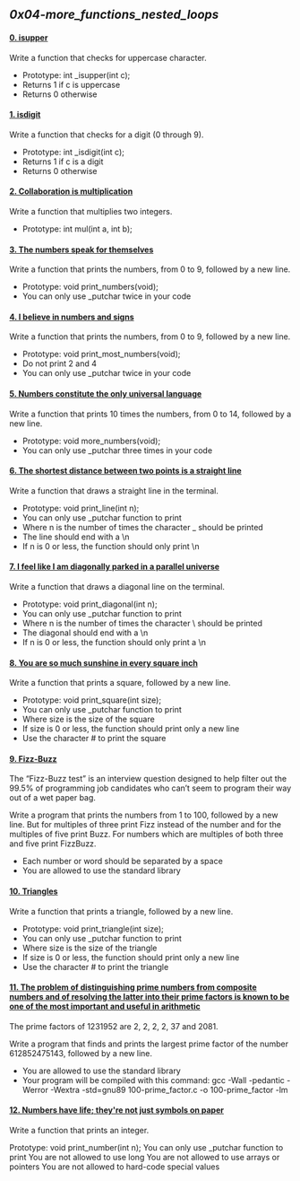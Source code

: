 ## *0x04-more_functions_nested_loops*

#### [0. isupper](0x04-more_functions_nested_loops/0-isupper.c)

Write a function that checks for uppercase character.

- Prototype: int _isupper(int c);
- Returns 1 if c is uppercase
- Returns 0 otherwise

#### [1. isdigit](0x04-more_functions_nested_loops/1-isdigit.c)

Write a function that checks for a digit (0 through 9).

- Prototype: int _isdigit(int c);
- Returns 1 if c is a digit
- Returns 0 otherwise

#### [2. Collaboration is multiplication](0x04-more_functions_nested_loops/2-mul.c)

Write a function that multiplies two integers.

- Prototype: int mul(int a, int b);

#### [3. The numbers speak for themselves](0x04-more_functions_nested_loops/3-print_numbers.c)

Write a function that prints the numbers, from 0 to 9, followed by a new line.

- Prototype: void print_numbers(void);
- You can only use _putchar twice in your code

#### [4. I believe in numbers and signs](0x04-more_functions_nested_loops/4-print_most_numbers.c)

Write a function that prints the numbers, from 0 to 9, followed by a new line.

- Prototype: void print_most_numbers(void);
- Do not print 2 and 4
- You can only use _putchar twice in your code

#### [5. Numbers constitute the only universal language](0x04-more_functions_nested_loops/5-more_numbers.c)

Write a function that prints 10 times the numbers, from 0 to 14, followed by a new line.

- Prototype: void more_numbers(void);
- You can only use _putchar three times in your code

#### [6. The shortest distance between two points is a straight line](0x04-more_functions_nested_loops/6-print_line.c)

Write a function that draws a straight line in the terminal.

- Prototype: void print_line(int n);
- You can only use _putchar function to print
- Where n is the number of times the character _ should be printed
- The line should end with a \n
- If n is 0 or less, the function should only print \n

#### [7. I feel like I am diagonally parked in a parallel universe](0x04-more_functions_nested_loops/7-print_diagonal.c)

Write a function that draws a diagonal line on the terminal.

- Prototype: void print_diagonal(int n);
- You can only use _putchar function to print
- Where n is the number of times the character \ should be printed
- The diagonal should end with a \n
- If n is 0 or less, the function should only print a \n

#### [8. You are so much sunshine in every square inch](0x04-more_functions_nested_loops/8-print_square.c)

Write a function that prints a square, followed by a new line.

- Prototype: void print_square(int size);
- You can only use _putchar function to print
- Where size is the size of the square
- If size is 0 or less, the function should print only a new line
- Use the character # to print the square

#### [9. Fizz-Buzz](0x04-more_functions_nested_loops/9-fizz_buzz.c)

The “Fizz-Buzz test” is an interview question designed to help filter out the 99.5% of programming job candidates who can’t seem to program their way out of a wet paper bag.

Write a program that prints the numbers from 1 to 100, followed by a new line. But for multiples of three print Fizz instead of the number and for the multiples of five print Buzz. For numbers which are multiples of both three and five print FizzBuzz.

- Each number or word should be separated by a space
- You are allowed to use the standard library

#### [10. Triangles](0x04-more_functions_nested_loops/10-print_triangle.c)

Write a function that prints a triangle, followed by a new line.

- Prototype: void print_triangle(int size);
- You can only use _putchar function to print
- Where size is the size of the triangle
- If size is 0 or less, the function should print only a new line
- Use the character # to print the triangle

#### [11. The problem of distinguishing prime numbers from composite numbers and of resolving the latter into their prime factors is known to be one of the most important and useful in arithmetic](0x04-more_functions_nested_loops/100-prime_factor.c)

The prime factors of 1231952 are 2, 2, 2, 2, 37 and 2081.

Write a program that finds and prints the largest prime factor of the number 612852475143, followed by a new line.

- You are allowed to use the standard library
- Your program will be compiled with this command: gcc -Wall -pedantic -Werror -Wextra -std=gnu89 100-prime_factor.c -o 100-prime_factor -lm

#### [12. Numbers have life; they're not just symbols on paper](0x04-more_functions_nested_loops/101-print_number.c)

Write a function that prints an integer.

Prototype: void print_number(int n);
You can only use _putchar function to print
You are not allowed to use long
You are not allowed to use arrays or pointers
You are not allowed to hard-code special values










